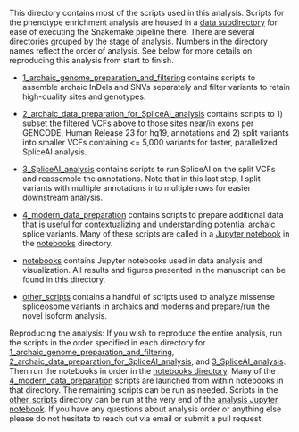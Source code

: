 This directory contains most of the scripts used in this analysis. Scripts for the phenotype enrichment analysis are housed in a [data subdirectory](https://github.com/brandcm/Archaic_Splicing/tree/main/data/phenotype_enrichment) for ease of executing the Snakemake pipeline there. There are several directories grouped by the stage of analysis. Numbers in the directory names reflect the order of analysis. See below for more details on reproducing this analysis from start to finish.

- [1_archaic_genome_preparation_and_filtering](https://github.com/brandcm/Archaic_Splicing/tree/main/scripts/1_archaic_genome_preparation_and_filtering) contains scripts to assemble archaic InDels and SNVs separately and filter variants to retain high-quality sites and genotypes.

- [2_archaic_data_preparation_for_SpliceAI_analysis](https://github.com/brandcm/Archaic_Splicing/tree/main/scripts/2_archaic_data_preparation_for_SpliceAI_analysis) contains scripts to 1) subset the filtered VCFs above to those sites near/in exons per GENCODE, Human Release 23 for hg19, annotations and 2) split variants into smaller VCFs containing <= 5,000 variants for faster, parallelized SpliceAI analysis.

- [3_SpliceAI_analysis](https://github.com/brandcm/Archaic_Splicing/tree/main/scripts/3_SpliceAI_analysis) contains scripts to run SpliceAI on the split VCFs and reassemble the annotations. Note that in this last step, I split variants with multiple annotations into multiple rows for easier downstream analysis.

- [4_modern_data_preparation](https://github.com/brandcm/Archaic_Splicing/tree/main/scripts/4_modern_data_preparation) contains scripts to prepare additional data that is useful for contextualizing and understanding potential archaic splice variants. Many of these scripts are called in a [Jupyter notebook](https://github.com/brandcm/Archaic_Splicing/blob/main/scripts/notebooks/2_get_ancestral_alleles_frequencies_introgressed_variants.ipynb) in the [notebooks](https://github.com/brandcm/Archaic_Splicing/tree/main/scripts/notebooks) directory.

- [notebooks](https://github.com/brandcm/Archaic_Splicing/tree/main/scripts/notebooks) contains Jupyter notebooks used in data analysis and visualization. All results and figures presented in the manuscript can be found in this directory.

- [other_scripts](https://github.com/brandcm/Archaic_Splicing/tree/main/scripts/other_scripts) contains a handful of scripts used to analyze missense spliceosome variants in archaics and moderns and prepare/run the novel isoform analysis.

Reproducing the analysis: If you wish to reproduce the entire analysis, run the scripts in the order specified in each directory for [1_archaic_genome_preparation_and_filtering](https://github.com/brandcm/Archaic_Splicing/tree/main/scripts/1_archaic_genome_preparation_and_filtering), [2_archaic_data_preparation_for_SpliceAI_analysis](https://github.com/brandcm/Archaic_Splicing/tree/main/scripts/2_archaic_data_preparation_for_SpliceAI_analysis), and [3_SpliceAI_analysis](https://github.com/brandcm/Archaic_Splicing/tree/main/scripts/3_SpliceAI_analysis). Then run the notebooks in order in the [notebooks directory](https://github.com/brandcm/Archaic_Splicing/tree/main/scripts/notebooks). Many of the [4_modern_data_preparation](https://github.com/brandcm/Archaic_Splicing/tree/main/scripts/4_modern_data_preparation) scripts are launched from within notebooks in that directory. The remaining scripts can be run as needed. Scripts in the [other_scripts](https://github.com/brandcm/Archaic_Splicing/tree/main/scripts/other_scripts) directory can be run at the very end of the [analysis Jupyter notebook](https://github.com/brandcm/Archaic_Splicing/blob/main/scripts/notebooks/5_analysis.ipynb). If you have any questions about analysis order or anything else please do not hesitate to reach out via email or submit a pull request. 
